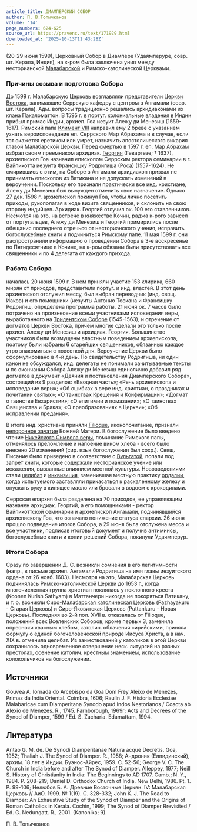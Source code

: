 ```yaml
---
article_title: ДИАМПЕРСКИЙ СОБОР
author: П. В.Топычканов
volume: '14'
page_numbers: 624-625
source_url: https://pravenc.ru/text/171929.html
downloaded_at: '2025-10-13T11:43:28Z'
---
```


(20-29 июня 1599), Церковный Собор в Диампере (Удаямперуре, совр. шт. Керала, Индия), на к-ром была заключена уния между несторианской [Малабарской](https://pravenc.ru/text/Малабарской.html) и Римско-католической Церквами.

### Причины созыва и подготовка Собора

До 1599 г. Малабарскую Церковь возглавляли представители [Церкви Востока](<https://pravenc.ru/text/Церковь Востока.html>), занимавшие Серрскую кафедру с центром в Ангамали (совр. шт. Керала). Адм. вопросы традиционно решались архидиаконами из клана Пакаломаттон. В 1595 г. в португ. колониальные владения в Индии прибыл примас Индии, архиеп. Гоа иезуит Алежу ди Менезиш (1559-1617). Римский папа [Климент VIII](<https://pravenc.ru/text/Климент VIII.html>) направил ему 2 бреве с указанием узнать вероисповедание еп. Серрского Мар Абрахама и в случае, если тот окажется еретиком или умрет, назначить апостолического викария главой Малабарской Церкви. Перед смертью в 1597 г. еп. Мар Абрахам избрал своим преемником архидиак. [Георгия](https://pravenc.ru/text/Георгий.html) (Геваргезе; † 1637), архиепископ Гоа назначил епископом Серрским ректора семинарии в г. Вайпикотта иезуита Франсишку Родригиша (Роса) (1557-1624). Не смирившись с этим, на Соборе в Ангамали архидиакон призвал не принимать епископов из Ватикана и не допускать изменений в вероучении. Поскольку его признали практически все инд. христиане, Алежу ди Менезиш был вынужден отменить свое назначение. Однако 27 дек. 1598 г. архиепископ покинул Гоа, чтобы лично посетить приходы, рукополагая в ходе визита священников, и склонить на свою сторону индийцев. Архидиак. Георгий отлучил ок. 100 его ставленников. Несмотря на это, на встрече в княжестве Кочин, раджа к-рого зависел от португальцев, Алежу ди Менезиш и Георгий примирились после обещания последнего отречься от несторианского учения, исправить богослужебные книги и подчиниться Римскому папе. 11 мая 1599 г. они распространили информацию о проведении Собора в 3-е воскресенье по Пятидесятнице в Кочине, на к-ром обязаны были присутствовать все священники и по 4 делегата от каждого прихода.

### Работа Собора

началась 20 июня 1599 г. В нем приняли участие 153 клирика, 660 мирян от приходов, представители португ. и инд. властей. В этот день архиепископ отслужил мессу, был выбран переводчик (инд. свящ. Иаков) и его помощники (иезуиты Антонио Тоскана и Франсишку Родригиш, определена программа работы. 21 июня ок. 7 часов было потрачено на произнесение всеми участниками исповедания веры, выработанного на [Тридентском Соборе](<https://pravenc.ru/text/Тридентский Собор.html>) (1545-1563), и отречение от догматов Церкви Востока, причем многие сделали это только после архиеп. Алежу ди Менезиш и архидиак. Георгия. Большинство участников были возмущены властным поведением архиепископа, поэтому были избраны 6 старейших священников, обязанных каждое утро знакомиться с повесткой дня. Вероучение Церкви было сформулировано в 4-й день. По свидетельству Родригиша, ни один канон не обсуждался, инд. делегаты не понимали зачитываемые тексты и по окончании Собора Алежу ди Менезиш единолично добавил ряд догматов в документ «Деяния и постановления Диамперского Собора», состоящий из 9 разделов: «Вводная часть»; «Речь архиепископа и исповедание веры»; «Об ошибках в вере инд. христиан, о праздниках и почитании святых»; «О таинствах Крещения и Конфирмации»; «Догмат о таинстве Евхаристии»; «О епитимии и помазании»; «О таинствах Священства и Брака»; «О преобразованиях в Церкви»; «Об исправлении предания».

В итоге инд. христиане приняли [Filioque](https://pravenc.ru/text/Filioque.html), иконопочитание, признали [непорочное зачатие](<https://pravenc.ru/text/непорочное зачатие.html>) Божией Матери. В богослужение было введено чтение [Никейского Символа веры](<https://pravenc.ru/text/Никейский Символ веры.html>), поминание Римского папы, отменялось преломление и напоение вином хлеба - всего было внесено 20 изменений (сир. язык богослужения был сохр.). Свящ. Писание было приведено в соответствие с [Вульгатой](https://pravenc.ru/text/Вульгатой.html), попали под запрет книги, которые содержали несторианское учение или искажения, вызванные влиянием местной культуры. Нововведениями стали [целибат](https://pravenc.ru/text/целибат.html) и [инквизиция](https://pravenc.ru/text/инквизиция.html), заменившая местную практику [ордалии](https://pravenc.ru/text/ордалии.html), когда испытуемого заставляли прикасаться к раскаленному железу и опускать руку в кипящее масло или бросали в водоем с крокодилами.

Серрская епархия была разделена на 70 приходов, ее управляющим назначен архидиак. Георгий, а его помощниками - ректор Вайпикоттской семинарии и архиепископ Ангамали, подчинявшийся архиепископу Гоа, что означало понижение статуса епархии. 26 июня прошло подведение итогов Собора, а 29 июня была отслужена месса и все участники, подписав итоговый документ и получив антиминсы, богослужебные книги и копии решений Собора, покинули Удаямперур.

### Итоги Собора

Сразу по завершении Д. С. возникли сомнения в его легитимности (напр., в письме архиеп. Ангамали Родригиша на имя главы иезуитского ордена от 26 нояб. 1603). Несмотря на это, Малабарская Церковь подчинялась Римско-католической Церкви до 1653 г., когда многочисленная группа христиан поклялась у поклонного креста (Koonen Kurish Sathyam) в Маттанчери никогда не покоряться Ватикану, и т. о. возникли [Сиро-Малабарская католическая Церковь](<https://pravenc.ru/text/Сиро-Малабарская католическая Церковь.html>) (Pazhayakuru - Старая Церковь) и Сиро-Яковитская Церковь (Puttankuru - Новая Церковь). Последняя во 2-й пол. XVII в. отказалась от Filioque, положений всех Вселенских Соборов, кроме первых 3, заменила опресноки квасным хлебом, католич. облачения сирийскими, приняла формулу о единой богочеловеческой природе Иисуса Христа, а в нач. XIX в. отменила целибат. Из заимствований у католиков в этой Церкви сохранилось одновременное совершение неск. литургий на разных престолах, осенение католич. крестным знамением, использование колокольчиков на богослужении.

## Источники

Gouvea A. Iornada do Arcebispo da Goa Dom Frey Aleixo de Menezes, Primaz da India Oriental. Coimbra, 1606; Raulin J. F. Historia Ecclesiae Malabaricae cum Diamperitana Synodo apud Indos Nestorianos / Coacta ab Alexio de Menezes. R., 1745. Farnborough, 1969r; Acts and Decrees of the Synod of Diamper, 1599 / Ed. S. Zacharia. Edamattam, 1994.

## Литература

Antao G. M. de. De Synodi Diamperitanae Natura acque Decretis. Goa, 1952; Thaliah J. The Synod of Diamper. R., 1958; Андроник (Елпидинский), архим. 18 лет в Индии. Буэнос-Айрес, 1959. С. 52-56; George V. C. The Church in India before and after The Synod of Diamper. Alleppey, 1977; Neill S. History of Christianity in India: The Beginnings to AD 1707. Camb.; N. Y., 1984. P. 208-219; Daniel D. Orthodox Church of India. New Delhi, 1986. Pt. 1. P. 99-106; Нелюбов Б. А. Древние Восточные Церкви. IV: Малабарская Церковь // АиО. 1999. № 1(19). С. 328-332; John K. J. The Road to Diamper: An Exhaustive Study of the Synod of Diamper and the Origins of Roman Catholics in Kerala. Cochin, 1999; The Synod of Diamper Rrevisited / Ed. G. Nedungatt. R., 2001. (Kanonika; 9).

П. В.  Топычканов
